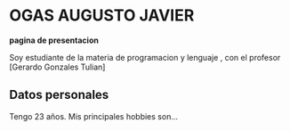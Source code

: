 # OGAS AUGUSTO JAVIER

**pagina de presentacion**

Soy estudiante de la materia de programacion y lenguaje , con el profesor [Gerardo Gonzales Tulian]

## Datos personales
  Tengo 23 años. Mis principales hobbies son... 